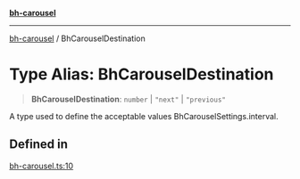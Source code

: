 [**bh-carousel**](../README.md)

---

[bh-carousel](../README.md) / BhCarouselDestination

# Type Alias: BhCarouselDestination

> **BhCarouselDestination**: `number` \| `"next"` \| `"previous"`

A type used to define the acceptable values BhCarouselSettings.interval.

## Defined in

[bh-carousel.ts:10](https://github.com/ctorgalson/bh-carousel/blob/bfa0e9716a1522af6dac4767bf56fed8bce4a034/src/bh-carousel.ts#L10)
